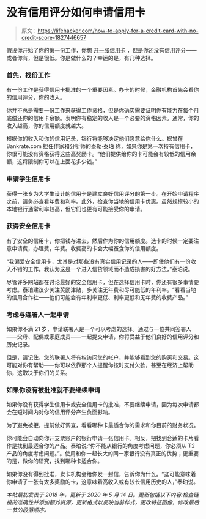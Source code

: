 # 没有信用评分如何申请信用卡

> 原文：<https://lifehacker.com/how-to-apply-for-a-credit-card-with-no-credit-score-1827446657>

假设你开始了你的第一份工作，你想 [开一张信用卡](https://lifehacker.com/open-a-credit-card-account-as-soon-as-you-graduate-from-1827361861) ，但是你还没有信用评分——或者你有，但是很低。你是做什么的？幸运的是，有几种选择。



### 首先，找份工作

有一份工作是获得信用卡批准的一个重要因素。办卡的时候，金融机构首先会看你的信用评分，你的收入。

你并不总是需要一份工作来获得工作资格，但是你确实需要证明你有能力在每个月底偿还你的信用卡余额。表明你有稳定的收入是一个必要的资格因素。通常，你的收入越高，你的信用额度就越大。

根据你的收入和你的信用记录，银行将能够决定他们愿意给你什么。据曾在 Bankrate.com 担任作家和分析师的泰勒·泰珀 称，如果你是第一次持有信用卡，你很可能没有资格获得这些高奖励卡。“他们提供给你的卡可能会有较低的信用余额，这将限制你可以在上面花多少钱。”

### **申请学生信用卡**

获得一张专为大学生设计的信用卡是建立良好信用评分的第一步。在开始申请程序之前，请务必查看年费和利率。此外，检查你当地的信用卡优惠。虽然规模较小的本地银行通常利率较高，但它们也更有可能接受你的申请。

### **获得安全信用卡**

有了安全的信用卡，你把钱存进去，然后作为你的信用额度。选卡的时候一定要注意申请费，办理费，年费。收费高的卡会大幅蚕食你的信用额度。

“我偏爱安全信用卡，尤其是对那些没有真实信用记录的人——即使他们有一份收入不错的工作。我认为这是一个进入信贷领域而不造成损害的好方法，”泰珀说。

尽管许多网站都在讨论最好的安全信用卡，但在选择信用卡时，你还有很多事情要考虑。泰珀建议少关注奖励津贴，多关注无年费和尽可能低的年利率。“看看当地的信用合作社——他们可能会有年利率更低、利率更低和无年费的收费产品。”

### 考虑与连署人一起申请

如果你不满 21 岁，申请联署人是一个可以考虑的选择。通过与一位共同签署人——父母、配偶或家庭成员——一起提交申请，你将受益于他们良好的信用评分和历史记录。

但是，请记住，您的联署人将有权访问您的帐户，并能够看到您的购买和交易。这可能对你有帮助——你可以依靠那个人提醒你按时支付欠款，甚至在经济上帮助你，这取决于你们的关系。

### **如果你没有被批准就不要继续申请**

如果你没有获得学生信用卡或安全信用卡的批准，不要继续申请，因为每次申请都会在短时间内对你的信用评分产生负面影响。

为了避免被拒，提前做好调查，看看哪种卡最适合你的需求和你目前的财务状况。

你可能会自动向你开支票账户的银行申请一张信用卡。相反，把找到合适的卡片看作是找到最适合你的产品。泰珀说:“你不能从银行的角度考虑问题，你必须从 T2 产品的角度考虑问题。”。使用和你一起长大的同一家银行没有真正的优势；更重要的是，做你的研究，找到哪种卡适合你。

如果你没有得到批准，发卡机构会给你发一封信，告诉你为什么。“这可能意味着你申请了一张有太多奖励的卡，这意味着高收入或有较长信用历史的人，”泰珀说。

*本帖最初发表于 2018 年，更新于 2020 年 5 月 14 日。更新包括以下内容:检查链接的准确性并添加额外资源，更新格式以反映当前样式，更改特征图像，修改最后一节的段落顺序。*